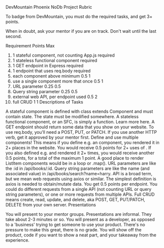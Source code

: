 DevMountain Phoenix NoDb Project Rubric

To badge from DevMountain, you must do the required tasks, and get 3+ points.

When in doubt, ask your mentor if you are on track. Don't wait until the last second.

Requirement	Points	Max
1. 1 stateful component, not counting App.js	required	
2. 1 stateless functional component	required	
3. 1 GET endpoint in Express	required	
4. 1 endpoint that uses req.body	required	
5. each component above minimum	0.5	1
6. use a single component more that once	0.5	1
7. URL parameter	0.25	0.5
8. Query string parameter	0.25	0.5
9. external web API, per endpoint used	0.5	2
10. full CRUD	1	1
Descriptions of Tasks

A stateful component is defined with class extends Component and must contain state. The state must be modified somewhere.
A stateless functional component, or an SFC, is simply a function. Learn more here.
A GET endpoint should return some data that you show on your website.
To use req.body, you'll need a POST, PUT, or PATCH. If you use another HTTP verb, get it approved by your mentor first.
Define and use multiple components!
This means if you define e.g. an <Icon> component, you rendered it in 2+ places in the website. You would receive 0.5 points for 2+ uses of <Icon>. If you also defined e.g. <ListItem> and rendered it 2+ times, you would receive another 0.5 points, for a total of the maximum 1 point. A good place to render ListItem components would be in a loop or .map().
URL parameters are like the :id in /api/books/:id.
Query string parameters are like the name (and associated value) in /api/books/search?name=harry.
API is a broad term, but we mean web requests using axios or similar. The simplest definition is axios is needed to obtain/mutate data. You get 0.5 points per endpoint. You could do different requests from a single API (not counting URL or query string parameters), or one or more requests from multiple APIs.
Full CRUD means create, read, update, and delete, aka POST, GET, PUT/PATCH, DELETE from your own server.
Presentations

You will present to your mentor groups. Presentations are informal. They take about 2-3 minutes or so. You will present as a developer, as opposed to a 'business' trying to get someone to use your product. There's no pressure to make this great, there is no grade. You will show off the product, code if you want to show a neat part, and your takeaway from the experience.
